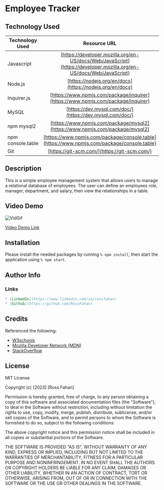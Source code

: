 # Employee Tracker

## Technology Used 

| Technology Used         | Resource URL           | 
| ------------- |:-------------:| 
| Javascript | [https://developer.mozilla.org/en-US/docs/Web/JavaScript](https://developer.mozilla.org/en-US/docs/Web/JavaScript)     |    
| Node.js | [https://nodejs.org/en/docs](https://nodejs.org/en/docs)     |  
| Inquirer.js | [https://www.npmjs.com/package/inquirer](https://www.npmjs.com/package/inquirer)     |  
| MySQL | [https://dev.mysql.com/doc/](https://dev.mysql.com/doc/)     |  
| npm mysql2 | [https://www.npmjs.com/package/mysql2](https://www.npmjs.com/package/mysql2)     |
| npm console.table | [https://www.npmjs.com/package/console.table](https://www.npmjs.com/package/console.table)     |
| Git | [https://git-scm.com/](https://git-scm.com/)     |    

## Description 

This is a simple employee management system that allows users to manage a relational database of employees. The user can define an employees role, manager, department, and salary, then view the relationships in a table.


## Video Demo
![VidGif](./Images/demo.gif)

[Video Demo Link](https://drive.google.com/file/d/17BGbxT8boqfsNkYvcN7qiy00abYwFCBH/view?usp=sharing)

## Installation 

Please install the needed packages by running ```% npm install```, then start the application using ```% npm start```.

## Author Info
### Links

```md
* [LinkedIn](https://www.linkedin.com/in/rossfahan)
* [Github](https://github.com/RossFahan)
```


## Credits

Referenced the following:
* [W3schools](https://www.w3schools.com/)
* [Mozilla Developer Network (MDN)](https://developer.mozilla.org/)
* [StackOverflow](https://stackoverflow.com)

## License

MIT License

Copyright (c) [2023] [Ross Fahan]

Permission is hereby granted, free of charge, to any person obtaining a copy
of this software and associated documentation files (the "Software"), to deal
in the Software without restriction, including without limitation the rights
to use, copy, modify, merge, publish, distribute, sublicense, and/or sell
copies of the Software, and to permit persons to whom the Software is
furnished to do so, subject to the following conditions:

The above copyright notice and this permission notice shall be included in all
copies or substantial portions of the Software.

THE SOFTWARE IS PROVIDED "AS IS", WITHOUT WARRANTY OF ANY KIND, EXPRESS OR
IMPLIED, INCLUDING BUT NOT LIMITED TO THE WARRANTIES OF MERCHANTABILITY,
FITNESS FOR A PARTICULAR PURPOSE AND NONINFRINGEMENT. IN NO EVENT SHALL THE
AUTHORS OR COPYRIGHT HOLDERS BE LIABLE FOR ANY CLAIM, DAMAGES OR OTHER
LIABILITY, WHETHER IN AN ACTION OF CONTRACT, TORT OR OTHERWISE, ARISING FROM,
OUT OF OR IN CONNECTION WITH THE SOFTWARE OR THE USE OR OTHER DEALINGS IN THE
SOFTWARE.